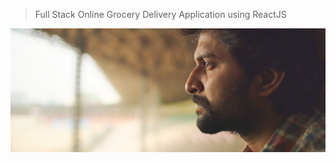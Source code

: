 > Full Stack Online Grocery Delivery Application using ReactJS

![This is the Project Thumbnail](./snap.jpg)
